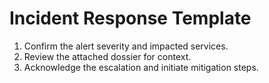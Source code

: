 # Incident Response Template

1. Confirm the alert severity and impacted services.
2. Review the attached dossier for context.
3. Acknowledge the escalation and initiate mitigation steps.
